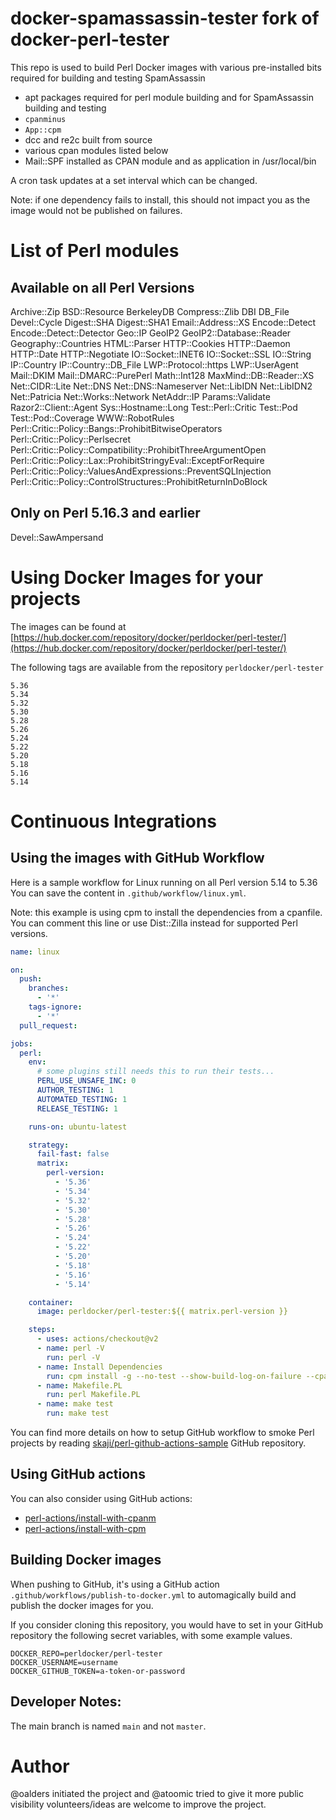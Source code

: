 # docker-spamassassin-tester fork of docker-perl-tester

This repo is used to build Perl Docker images with various pre-installed bits required for building and testing SpamAssassin

- apt packages required for perl module building and for SpamAssassin building and testing
- `cpanminus`
- `App::cpm`
- dcc and re2c built from source
- various cpan modules listed below
- Mail::SPF installed as CPAN module and as application in /usr/local/bin

A cron task updates at a set interval which can be changed.

Note: if one dependency fails to install, this should not impact you as the image would not be published
on failures.

# List of Perl modules

## Available on all Perl Versions

Archive::Zip BSD::Resource BerkeleyDB Compress::Zlib DBI DB_File Devel::Cycle
Digest::SHA Digest::SHA1 Email::Address::XS Encode::Detect Encode::Detect::Detector
Geo::IP GeoIP2 GeoIP2::Database::Reader Geography::Countries HTML::Parser HTTP::Cookies
HTTP::Daemon HTTP::Date HTTP::Negotiate IO::Socket::INET6 IO::Socket::SSL IO::String
IP::Country IP::Country::DB_File LWP::Protocol::https LWP::UserAgent Mail::DKIM
Mail::DMARC::PurePerl Math::Int128 MaxMind::DB::Reader::XS Net::CIDR::Lite Net::DNS
Net::DNS::Nameserver Net::LibIDN Net::LibIDN2 Net::Patricia Net::Works::Network NetAddr::IP
Params::Validate Razor2::Client::Agent Sys::Hostname::Long Test::Perl::Critic Test::Pod
Test::Pod::Coverage WWW::RobotRules
Perl::Critic::Policy::Bangs::ProhibitBitwiseOperators Perl::Critic::Policy::Perlsecret
Perl::Critic::Policy::Compatibility::ProhibitThreeArgumentOpen
Perl::Critic::Policy::Lax::ProhibitStringyEval::ExceptForRequire
Perl::Critic::Policy::ValuesAndExpressions::PreventSQLInjection
Perl::Critic::Policy::ControlStructures::ProhibitReturnInDoBlock

## Only on Perl 5.16.3 and earlier

Devel::SawAmpersand

# Using Docker Images for your projects

The images can be found at [https://hub.docker.com/repository/docker/perldocker/perl-tester/](https://hub.docker.com/repository/docker/perldocker/perl-tester/)

The following tags are available from the repository `perldocker/perl-tester`

```
5.36
5.34
5.32
5.30
5.28
5.26
5.24
5.22
5.20
5.18
5.16
5.14
```

# Continuous Integrations

## Using the images with GitHub Workflow

Here is a sample workflow for Linux running on all Perl version 5.14 to 5.36
You can save the content in `.github/workflow/linux.yml`.

Note: this example is using cpm to install the dependencies from a cpanfile.
You can comment this line or use Dist::Zilla instead for supported Perl versions.

```yaml
name: linux

on:
  push:
    branches:
      - '*'
    tags-ignore:
      - '*'
  pull_request:

jobs:
  perl:
    env:
      # some plugins still needs this to run their tests...
      PERL_USE_UNSAFE_INC: 0
      AUTHOR_TESTING: 1
      AUTOMATED_TESTING: 1
      RELEASE_TESTING: 1

    runs-on: ubuntu-latest

    strategy:
      fail-fast: false
      matrix:
        perl-version:
          - '5.36'
          - '5.34'        
          - '5.32'
          - '5.30'
          - '5.28'
          - '5.26'
          - '5.24'
          - '5.22'
          - '5.20'
          - '5.18'
          - '5.16'
          - '5.14'

    container:
      image: perldocker/perl-tester:${{ matrix.perl-version }}

    steps:
      - uses: actions/checkout@v2
      - name: perl -V
        run: perl -V
      - name: Install Dependencies
        run: cpm install -g --no-test --show-build-log-on-failure --cpanfile cpanfile
      - name: Makefile.PL
        run: perl Makefile.PL
      - name: make test
        run: make test
```

You can find more details on how to setup GitHub workflow to smoke Perl projects by reading [skaji/perl-github-actions-sample](https://github.com/skaji/perl-github-actions-sample) GitHub repository.

## Using GitHub actions

You can also consider using GitHub actions:
- [perl-actions/install-with-cpanm](https://github.com/perl-actions/install-with-cpanm)
- [perl-actions/install-with-cpm](https://github.com/perl-actions/install-with-cpm)

## Building Docker images

When pushing to GitHub, it's using a GitHub action `.github/workflows/publish-to-docker.yml`
to automagically build and publish the docker images for you.

If you consider cloning this repository, you would have to set in your GitHub repository the following secret variables, with some example values.

```
DOCKER_REPO=perldocker/perl-tester
DOCKER_USERNAME=username
DOCKER_GITHUB_TOKEN=a-token-or-password
```

## Developer Notes:

The main branch is named `main` and not `master`.

# Author

@oalders initiated the project and @atoomic tried to give it more public visibility
volunteers/ideas are welcome to improve the project.
